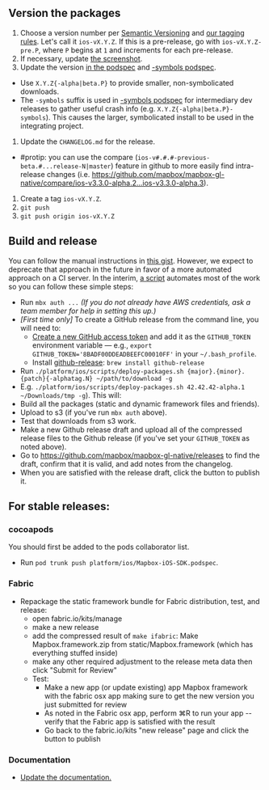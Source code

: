 ## Version the packages

1. Choose a version number per [Semantic Versioning](http://semver.org/) and [our tagging rules](./Versions-and-tagging). Let's call it `ios-vX.Y.Z`. If this is a pre-release, go with `ios-vX.Y.Z-pre.P`, where `P` begins at `1` and increments for each pre-release. 
1. If necessary, update [the screenshot](https://github.com/mapbox/mapbox-gl-native/blob/master/platform/ios/screenshot.png).
1. Update the version [in the podspec](https://github.com/mapbox/mapbox-gl-native/blob/master/platform/ios/Mapbox-iOS-SDK.podspec#L4) and [-symbols podspec](https://github.com/mapbox/mapbox-gl-native/blob/master/platform/ios/Mapbox-iOS-SDK-symbols.podspec#L4).
  - Use `X.Y.Z{-alpha|beta.P}` to provide smaller, non-symbolicated downloads. 
  - The `-symbols` suffix is used in [-symbols podspec](https://github.com/mapbox/mapbox-gl-native/blob/master/platform/ios/Mapbox-iOS-SDK-symbols.podspec#L4) for intermediary dev releases to gather useful crash info (e.g. `X.Y.Z{-alpha|beta.P}-symbols`). This causes the larger, symbolicated install to be used in the integrating project. 
1. Update the `CHANGELOG.md` for the release.
  - #protip: you can use the compare (`ios-v#.#.#-previous-beta.#...release-N|master`) feature in github to more easily find intra-release changes (i.e. https://github.com/mapbox/mapbox-gl-native/compare/ios-v3.3.0-alpha.2...ios-v3.3.0-alpha.3).
1. Create a tag `ios-vX.Y.Z`.
1. `git push`
1. `git push origin ios-vX.Y.Z`

## Build and release

You can follow the manual instructions in [this gist](https://gist.github.com/boundsj/5fadf57e5114de4d45c3c4af40f9836e). However, we expect to deprecate that approach in the future in favor of a more automated approach on a CI server. In the interim, [a script](https://github.com/mapbox/mapbox-gl-native/blob/master/platform/ios/scripts/deploy-packages.sh) automates most of the work so you can follow these simple steps:

- Run `mbx auth ...` _(If you do not already have AWS credentials, ask a team member for help in setting this up.)_
- _[First time only]_ To create a GitHub release from the command line, you will need to:
   - [Create a new GitHub access token](https://help.github.com/articles/creating-an-access-token-for-command-line-use/) and add it as the `GITHUB_TOKEN` environment variable — e.g., `export GITHUB_TOKEN='8BADF00DDEADBEEFC00010FF'` in your `~/.bash_profile`.
   - Install [github-release](https://github.com/aktau/github-release): `brew install github-release`
- Run `./platform/ios/scripts/deploy-packages.sh {major}.{minor}.{patch}{-alphatag.N} ~/path/to/download -g` 
 - E.g. `./platform/ios/scripts/deploy-packages.sh 42.42.42-alpha.1 ~/Downloads/tmp -g`). This will:
  - Build all the packages (static and dynamic framework files and friends).
  - Upload to s3 (if you've run `mbx auth` above).
  - Test that downloads from s3 work.
  - Make a new Github release draft and upload all of the compressed release files to the Github release (if you've set your `GITHUB_TOKEN` as noted above).
- Go to https://github.com/mapbox/mapbox-gl-native/releases to find the draft, confirm that it is valid, and add notes from the changelog.
- When you are satisfied with the release draft, click the button to publish it.

## For stable releases:

### cocoapods

You should first be added to the pods collaborator list.

- Run `pod trunk push platform/ios/Mapbox-iOS-SDK.podspec`.

### Fabric

- Repackage the static framework bundle for Fabric distribution, test, and release:
  - open fabric.io/kits/manage
  - make a new release
  - add the compressed result of `make ifabric`: Make Mapbox.framework.zip from static/Mapbox.framework (which has everything stuffed inside)
  - make any other required adjustment to the release meta data then click "Submit for Review"
  - Test:
    - Make a new app (or update existing) app Mapbox framework with the fabric osx app making sure to get the new version you just submitted for review
    - As noted in the Fabric osx app, perform ⌘R to run your app -- verify that the Fabric app is satisfied with the result
    - Go back to the fabric.io/kits "new release" page and click the button to publish

### Documentation

- [Update the documentation.](https://github.com/mapbox/gl-internal/wiki/Updating-documentation-on-release)